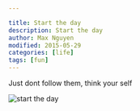 ```yaml
---

title: Start the day
description: Start the day
author: Max Nguyen
modified: 2015-05-29
categories: [life]
tags: [fun]
---
```


Just dont follow them, think your self

![start the day]({{site.url}}/assets/imagesposts/start-the-day.png)
